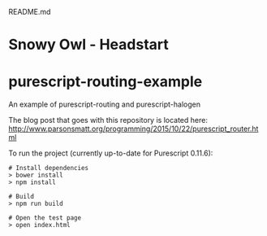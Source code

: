 README.md
# Snowy Owl - Headstart

# purescript-routing-example

An example of purescript-routing and purescript-halogen

The blog post that goes with this repository is located here: http://www.parsonsmatt.org/programming/2015/10/22/purescript_router.html

To run the project (currently up-to-date for Purescript 0.11.6):

```
# Install dependencies
> bower install
> npm install

# Build
> npm run build

# Open the test page
> open index.html
```
